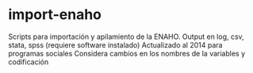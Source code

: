 # import-enaho
Scripts para importación y apilamiento de la ENAHO. Output en log, csv, stata, spss (requiere software instalado)
Actualizado al 2014 para programas sociales
Considera cambios en los nombres de la variables y codificación
